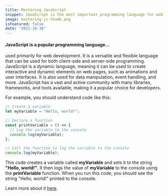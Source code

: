 ```yaml
---
title: Mastering JavaScript
snippet: JavaScript is the most important programming language for web development. You probably don't know it well enough!
image: mastering-js-thumb.png
isFeatured: false
date: "2021-10-30"
---
```


#### JavaScript is a popular programming language...

used primarily for web development. It is a versatile and flexible language that can be used for both client-side and server-side programming. JavaScript is a dynamic language, meaning it can be used to create interactive and dynamic elements on web pages, such as animations and user interfaces. It is also used for data manipulation, event handling, and more. JavaScript has a vast and active community with many libraries, frameworks, and tools available, making it a popular choice for developers.

For example, you should understand code like this:

```js
// Create a variable
let myVariable = "Hello, world!";

// Declare a function
const printVariable = () => {
  // Log the variable to the console
  console.log(myVariable);
};

// Call the function to log the variable to the console
console.log(myVariable);
```

This code creates a variable called **myVariable** and sets it to the string **"Hello, world!"**. It then logs the value of **myVariable** to the console using the **printVariable** function. When you run this code, you should see the string "Hello, world!" printed to the console.

Learn more about it [here](https://www.javascript.com/).
